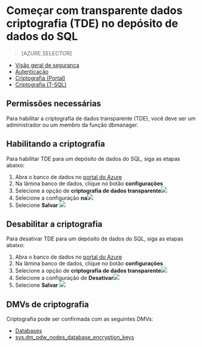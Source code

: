<properties
   pageTitle="Criptografia de dados transparente em SQL Data Warehouse (Portal) | Microsoft Azure"
   description="Criptografia de dados transparente (TDE) no depósito de dados do SQL"
   services="sql-data-warehouse"
   documentationCenter=""
   authors="ronortloff"
   manager="barbkess"
   editor=""/>

<tags
   ms.service="sql-data-warehouse"
   ms.workload="data-management"
   ms.tgt_pltfrm="na"
   ms.devlang="na"
   ms.topic="article"
   ms.date="09/24/2016" 
   ms.author="rortloff;barbkess;sonyama"/>

# <a name="get-started-with-transparent-data-encryption-tde-in-sql-data-warehouse"></a>Começar com transparente dados criptografia (TDE) no depósito de dados do SQL

> [AZURE.SELECTOR]
- [Visão geral de segurança](sql-data-warehouse-overview-manage-security.md)
- [Autenticação](sql-data-warehouse-authentication.md)
- [Criptografia (Portal)](sql-data-warehouse-encryption-tde.md)
- [Criptografia (T-SQL)](sql-data-warehouse-encryption-tde-tsql.md)

## <a name="required-permssions"></a>Permissões necessárias

Para habilitar a criptografia de dados transparente (TDE), você deve ser um administrador ou um membro da função dbmanager.

## <a name="enabling-encryption"></a>Habilitando a criptografia

Para habilitar TDE para um depósito de dados do SQL, siga as etapas abaixo:

1. Abra o banco de dados no [portal do Azure](https://portal.azure.com)
2. Na lâmina banco de dados, clique no botão **configurações**
3. Selecione a opção de **criptografia de dados transparente**![][1]
4. Selecione a configuração **na**![][2]
5. Selecione **Salvar**
![][3]  

## <a name="disabling-encryption"></a>Desabilitar a criptografia

Para desativar TDE para um depósito de dados do SQL, siga as etapas abaixo:

1. Abra o banco de dados no [portal do Azure](https://portal.azure.com)
2. Na lâmina banco de dados, clique no botão **configurações**
3. Selecione a opção de **criptografia de dados transparente**![][1]
4. Selecione a configuração de **Desativar**![][4]
5. Selecione **Salvar**
![][5]  

## <a name="encryption-dmvs"></a>DMVs de criptografia

Criptografia pode ser confirmada com as seguintes DMVs:

- [Databases]
- [sys.dm_pdw_nodes_database_encryption_keys]

<!--MSDN references-->
[Transparent Data Encryption (TDE)]: https://msdn.microsoft.com/library/bb934049.aspx
[Databases]: http://msdn.microsoft.com/library/ms178534.aspx
[sys.dm_pdw_nodes_database_encryption_keys]: https://msdn.microsoft.com/library/mt203922.aspx

<!--Image references-->
[1]: ./media/sql-data-warehouse-security-tde/sql-data-warehouse-security-tde-portal-settings.png
[2]: ./media/sql-data-warehouse-security-tde/sql-data-warehouse-security-tde-portal-settings-on.png
[3]: ./media/sql-data-warehouse-security-tde/sql-data-warehouse-security-tde-portal-settings-save.png
[4]: ./media/sql-data-warehouse-security-tde/sql-data-warehouse-security-tde-portal-settings-off.png
[5]: ./media/sql-data-warehouse-security-tde/sql-data-warehouse-security-tde-portal-settings-save2.png

<!--Link references-->
